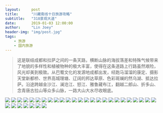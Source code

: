 ```yaml
---
layout:     post
title:      "川藏南线十日旅游攻略"
subtitle:   "318景观大道"
date:       2019-01-03 12:00:00
author:     "Lin Joey"
header-img: "img/post.jpg"
tags:
    - 旅游
    - 国内旅游
---
```

>这是联结成都和拉萨之间的一条天路，横断山脉的海拔落差和特殊气候带来了地貌的多样性和植被物种的极大丰富，使得在这条道路上行路虽然艰险，风光却美到极致。从巴蜀文化的发源地成都出发，经跑马溜溜的康定、摄影天堂新都桥、世界高城理塘、辽阔的邦达草原、色彩斑斓的然乌湖、抵达拉萨。沿途跨越金沙江、澜沧江、怒江、雅鲁藏布江，翻越二郎山、折多山、念青唐古拉山等众多山脉，一路大山大水尽收眼底。

![](https://linjoey-image.oss-cn-beijing.aliyuncs.com/我是驴友-川藏旅游攻略_页面_01.jpg)
![](https://linjoey-image.oss-cn-beijing.aliyuncs.com/我是驴友-川藏旅游攻略_页面_02.jpg)
![](https://linjoey-image.oss-cn-beijing.aliyuncs.com/我是驴友-川藏旅游攻略_页面_03.jpg)
![](https://linjoey-image.oss-cn-beijing.aliyuncs.com/我是驴友-川藏旅游攻略_页面_04.jpg)
![](https://linjoey-image.oss-cn-beijing.aliyuncs.com/我是驴友-川藏旅游攻略_页面_05.jpg)
![](https://linjoey-image.oss-cn-beijing.aliyuncs.com/我是驴友-川藏旅游攻略_页面_06.jpg)
![](https://linjoey-image.oss-cn-beijing.aliyuncs.com/我是驴友-川藏旅游攻略_页面_07.jpg)
![](https://linjoey-image.oss-cn-beijing.aliyuncs.com/我是驴友-川藏旅游攻略_页面_08.jpg)
![](https://linjoey-image.oss-cn-beijing.aliyuncs.com/我是驴友-川藏旅游攻略_页面_09.jpg)
![](https://linjoey-image.oss-cn-beijing.aliyuncs.com/我是驴友-川藏旅游攻略_页面_10.jpg)
![](https://linjoey-image.oss-cn-beijing.aliyuncs.com/我是驴友-川藏旅游攻略_页面_11.jpg)
![](https://linjoey-image.oss-cn-beijing.aliyuncs.com/我是驴友-川藏旅游攻略_页面_12.jpg)
![](https://linjoey-image.oss-cn-beijing.aliyuncs.com/我是驴友-川藏旅游攻略_页面_13.jpg)
![](https://linjoey-image.oss-cn-beijing.aliyuncs.com/我是驴友-川藏旅游攻略_页面_14.jpg)
![](https://linjoey-image.oss-cn-beijing.aliyuncs.com/我是驴友-川藏旅游攻略_页面_15.jpg)
![](https://linjoey-image.oss-cn-beijing.aliyuncs.com/我是驴友-川藏旅游攻略_页面_16.jpg)
![](https://linjoey-image.oss-cn-beijing.aliyuncs.com/我是驴友-川藏旅游攻略_页面_17.jpg)
![](https://linjoey-image.oss-cn-beijing.aliyuncs.com/我是驴友-川藏旅游攻略_页面_18.jpg)
![](https://linjoey-image.oss-cn-beijing.aliyuncs.com/我是驴友-川藏旅游攻略_页面_19.jpg)
![](https://linjoey-image.oss-cn-beijing.aliyuncs.com/我是驴友-川藏旅游攻略_页面_20.jpg)
![](https://linjoey-image.oss-cn-beijing.aliyuncs.com/我是驴友-川藏旅游攻略_页面_21.jpg)
![](https://linjoey-image.oss-cn-beijing.aliyuncs.com/我是驴友-川藏旅游攻略_页面_22.jpg)
![](https://linjoey-image.oss-cn-beijing.aliyuncs.com/我是驴友-川藏旅游攻略_页面_23.jpg)
![](https://linjoey-image.oss-cn-beijing.aliyuncs.com/我是驴友-川藏旅游攻略_页面_24.jpg)
![](https://linjoey-image.oss-cn-beijing.aliyuncs.com/我是驴友-川藏旅游攻略_页面_25.jpg)
![](https://linjoey-image.oss-cn-beijing.aliyuncs.com/我是驴友-川藏旅游攻略_页面_26.jpg)
![](https://linjoey-image.oss-cn-beijing.aliyuncs.com/我是驴友-川藏旅游攻略_页面_27.jpg)
![](https://linjoey-image.oss-cn-beijing.aliyuncs.com/我是驴友-川藏旅游攻略_页面_28.jpg)
![](https://linjoey-image.oss-cn-beijing.aliyuncs.com/我是驴友-川藏旅游攻略_页面_29.jpg)
![](https://linjoey-image.oss-cn-beijing.aliyuncs.com/我是驴友-川藏旅游攻略_页面_30.jpg)
![](https://linjoey-image.oss-cn-beijing.aliyuncs.com/我是驴友-川藏旅游攻略_页面_31.jpg)
![](https://linjoey-image.oss-cn-beijing.aliyuncs.com/我是驴友-川藏旅游攻略_页面_32.jpg)
